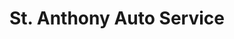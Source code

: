 ---
title: "St. Anthony Auto Service"
url: /st-anthony/st-anthony-auto-service/
shop: car repair
---